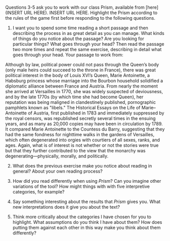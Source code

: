 Questions 3-5 ask you to work with our class Prism, available from [here](INSERT URL HERE). INSERT URL HERE. Highlight the Prism according to the rules of the game first before responding to the following questions. 

1. I want you to spend some time reading a short passage and then describing the process in as great detail as you can manage. What kinds of things do you notice about the passage? Are you looking for particular things? What goes through your head? Then read the passage two more times and repeat the same exercise, describing in detail what goes through your head. Your passage to work from: 


Although by law, political power could not pass through the Queen’s body (only male heirs could succeed to the throne in France), there was great political interest in the body of Louis XVI’s Queen, Marie Antoinette, a Habsburg princess whose marriage into the Bourbon household solidified a diplomatic alliance between France and Austria. From nearly the moment she arrived at Versailles in 1770, she was widely suspected of deviousness, and by the late 1770s (by which time she had become Queen), her reputation was being maligned in clandestinely published, pornographic pamphlets known as "libels." The Historical Essays on the Life of Marie–Antoinette of Austria, first published in 1783 and immediately suppressed by the royal censors, was republished secretly several times in the ensuing years, and as many as 20,000 copies may have been in circulation by 1789. It compared Marie Antoinette to the Countess du Barry, suggesting that they had the same fondness for nighttime walks in the gardens of Versailles, which often degenerated into orgies with courtiers of all sexes, ranks, and ages. Again, what is of interest is not whether or not the stories were true but that they further contributed to the view that the monarchy was degenerating—physically, morally, and politically.




2. What does the previous exercise make you notice about reading in general? About your own reading process?
 
3. How did you read differently when using *Prism*? Can you imagine other variations of the tool? How might things with with five interpretive categories, for example?

4. Say something interesting about the results that *Prism* gives you. What new interpretations does it give you about the text?

5. Think more critically about the categories I have chosen for you to highlight. What assumptions do you think I have about them? How does putting them against each other in this way make you think about them differently?